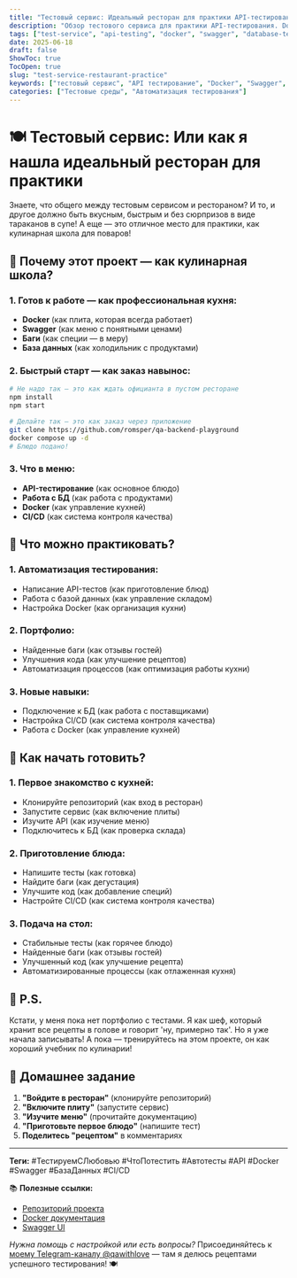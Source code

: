 ```yaml
---
title: "Тестовый сервис: Идеальный ресторан для практики API-тестирования"
description: "Обзор тестового сервиса для практики API-тестирования. Docker, Swagger, база данных, CI/CD. Готовый проект для портфолио QA Automation Engineer."
tags: ["test-service", "api-testing", "docker", "swagger", "database-testing", "ci-cd", "qa-automation", "test-environment", "portfolio-project", "automation-practice", "ТестируемСЛюбовью", "sdet-interview", "qa-automation-interview", "test-automation-tasks", "algorithms", "string-manipulation", "javascript-testing", "coding-challenge"]
date: 2025-06-18
draft: false
ShowToc: true
TocOpen: true
slug: "test-service-restaurant-practice"
keywords: ["тестовый сервис", "API тестирование", "Docker", "Swagger", "база данных", "автоматизация тестирования", "портфолио QA"]
categories: ["Тестовые среды", "Автоматизация тестирования"]
---
```


# 🍽 Тестовый сервис: Или как я нашла идеальный ресторан для практики

Знаете, что общего между тестовым сервисом и рестораном? И то, и другое должно быть вкусным, быстрым и без сюрпризов в виде тараканов в супе! А еще — это отличное место для практики, как кулинарная школа для поваров!

## 🎯 Почему этот проект — как кулинарная школа?

### 1. **Готов к работе** — как профессиональная кухня:
- **Docker** (как плита, которая всегда работает)
- **Swagger** (как меню с понятными ценами)
- **Баги** (как специи — в меру)
- **База данных** (как холодильник с продуктами)

### 2. **Быстрый старт** — как заказ навынос:

```bash
# Не надо так — это как ждать официанта в пустом ресторане
npm install
npm start

# Делайте так — это как заказ через приложение
git clone https://github.com/romsper/qa-backend-playground
docker compose up -d
# Блюдо подано!
```

### 3. **Что в меню**:
- **API-тестирование** (как основное блюдо)
- **Работа с БД** (как работа с продуктами)
- **Docker** (как управление кухней)
- **CI/CD** (как система контроля качества)

## 🍳 Что можно практиковать?

### 1. **Автоматизация тестирования**:
- Написание API-тестов (как приготовление блюд)
- Работа с базой данных (как управление складом)
- Настройка Docker (как организация кухни)

### 2. **Портфолио**:
- Найденные баги (как отзывы гостей)
- Улучшения кода (как улучшение рецептов)
- Автоматизация процессов (как оптимизация работы кухни)

### 3. **Новые навыки**:
- Подключение к БД (как работа с поставщиками)
- Настройка CI/CD (как система контроля качества)
- Работа с Docker (как управление кухней)

## 🍷 Как начать готовить?

### 1. **Первое знакомство с кухней**:
- Клонируйте репозиторий (как вход в ресторан)
- Запустите сервис (как включение плиты)
- Изучите API (как изучение меню)
- Подключитесь к БД (как проверка склада)

### 2. **Приготовление блюда**:
- Напишите тесты (как готовка)
- Найдите баги (как дегустация)
- Улучшите код (как добавление специй)
- Настройте CI/CD (как система контроля качества)

### 3. **Подача на стол**:
- Стабильные тесты (как горячее блюдо)
- Найденные баги (как отзывы гостей)
- Улучшенный код (как улучшение рецепта)
- Автоматизированные процессы (как отлаженная кухня)

## 🍰 P.S.

Кстати, у меня пока нет портфолио с тестами. Я как шеф, который хранит все рецепты в голове и говорит 'ну, примерно так'. Но я уже начала записывать! А пока — тренируйтесь на этом проекте, он как хороший учебник по кулинарии!

## 🍪 Домашнее задание

1. **"Войдите в ресторан"** (клонируйте репозиторий)
2. **"Включите плиту"** (запустите сервис)
3. **"Изучите меню"** (прочитайте документацию)
4. **"Приготовьте первое блюдо"** (напишите тест)
5. **Поделитесь "рецептом"** в комментариях

---

**Теги:** #ТестируемСЛюбовью #ЧтоПотестить #Автотесты #API #Docker #Swagger #БазаДанных #CI/CD

📚 **Полезные ссылки:**
- [Репозиторий проекта](https://github.com/romsper/qa-backend-playground)
- [Docker документация](https://docs.docker.com/)
- [Swagger UI](https://swagger.io/tools/swagger-ui/)

*Нужна помощь с настройкой или есть вопросы?*
Присоединяйтесь к [моему Telegram-каналу @qawithlove](https://t.me/qawithlove) — там я делюсь рецептами успешного тестирования! 🍽️ 